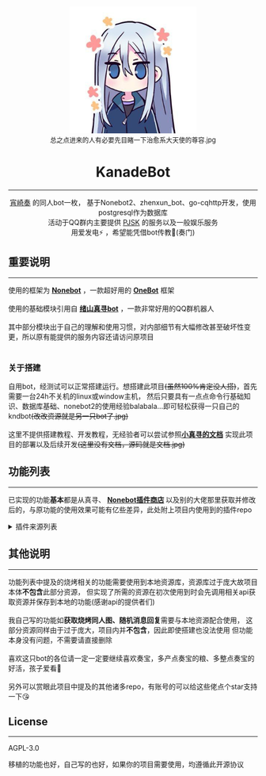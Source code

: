 <div align="center">
<img width="256px" src="logo.png" alt="奏様">
<br>
<font size=2>总之点进来的人有必要先目睹一下治愈系大天使的尊容.jpg</font>

# KanadeBot
***
[宵崎奏](https://zh.moegirl.org.cn/%E5%AE%B5%E5%B4%8E%E5%A5%8F) 的同人bot一枚，
基于Nonebot2、zhenxun_bot、go-cqhttp开发，使用postgresql作为数据库
<br>活动于QQ群内主要提供
[PJSK](https://mzh.moegirl.org.cn/%E4%B8%96%E7%95%8C%E8%AE%A1%E5%88%92_%E5%BD%A9%E8%89%B2%E8%88%9E%E5%8F%B0_feat._%E5%88%9D%E9%9F%B3%E6%9C%AA%E6%9D%A5)
的服务以及一般娱乐服务
<br>用爱发电⚡ ，希望能凭借bot传教🙏(奏门)
</div>

[//]: # (奏宝她真的是超可爱超可爱🥰🥰，简直是一款所有人的天使😘😘，不推奏宝的人可能会失去一些美好品格🥺🥺)
## 重要说明
***
使用的框架为 [**Nonebot**](https://github.com/nonebot/nonebot2) ，一款超好用的 [**OneBot**](https://onebot.dev/) 框架
<br><br>
使用的基础模块引用自 [**绪山真寻bot**](https://github.com/HibiKier/zhenxun_bot) ，一款非常好用的QQ群机器人
<br><br>
其中部分模块出于自己的理解和使用习惯，对内部细节有大幅修改甚至破坏性变更，所以原有能提供的服务内容还请访问原项目 
<br><br>

### 关于搭建
自用bot，经测试可以正常搭建运行。想搭建此项目<del>(虽然100%肯定没人搭)</del>，首先需要一台24h不关机的linux或window主机，
然后只要具有一点点命令行基础知识、数据库基础、nonebot2的使用经验balabala...即可轻松获得一只自己的kndbot<del>(改改资源就是另一只bot了.jpg)</del>
<br><br>
这里不提供搭建教程、开发教程，无经验者可以尝试参照[**小真寻的文档**](https://hibikier.github.io/zhenxun_bot/)
实现此项目的部署以及后续开发<del>(这里没有文档，源码就是文档.jpg)</del>

## 功能列表
***
已实现的功能**基本**都是从真寻、
<b>[Nonebot插件商店](https://v2.nonebot.dev/store) </b>
以及别的大佬那里获取并修改后的，与原功能的使用效果可能有亿些差异，此处附上项目内使用到的插件repo
<details>
<summary>插件来源列表</summary>

* 烧烤相关 — [Unibot](https://github.com/watagashi-uni/Unibot)
* 点歌 — [MeetWq](https://github.com/noneplugin/nonebot-plugin-simplemusic)
* logo制作 — [MeetWq](https://github.com/noneplugin/nonebot-plugin-logo)
* 头像表情包 — [MeetWq](https://github.com/noneplugin/nonebot-plugin-petpet)
* 表情包制作 — [MeetWq](https://github.com/noneplugin/nonebot-plugin-memes)
* 表情合成 — [MeetWq](https://github.com/noneplugin/nonebot-plugin-emojimix)
* VITS — [dpm12345](https://github.com/dpm12345/nonebot_plugin_tts_gal) / [Kanade-nya](https://github.com/Kanade-nya/PJSK-Vits-Uni)
* ChatGPT — [A-kirami](https://github.com/A-kirami/nonebot-plugin-chatgpt)
* 疯狂星期四 — [KafCoppelia](https://github.com/MinatoAquaCrews/nonebot_plugin_crazy_thursday)
* 今天吃什么 — [KafCoppelia](https://github.com/MinatoAquaCrews/nonebot_plugin_what2eat)
* 语句抽象化 — [CherryCherries](https://github.com/CherryCherries/nonebot-plugin-abstract)
* 60s读世界 — [bingganhe123](https://github.com/bingganhe123/60s-)
* epic免费游戏 — [monsterxcn](https://github.com/monsterxcn/nonebot_plugin_epicfree)
* 天气查询 — [kexue-z](https://github.com/kexue-z/nonebot-plugin-heweather)
* 摸鱼日历 — [A-kirami](https://github.com/A-kirami/nonebot-plugin-moyu)
* 其余未提及的可以在真寻本体及其插件库中寻找，包括但不限于<br>
  用户群组信息权限管理、插件功能图展示与开关管理、插件使用限制器<br>
  词库问答、刷屏禁言、功能调用统计等等...
</details>

## 其他说明
***
功能列表中提及的烧烤相关的功能需要使用到本地资源库，资源库过于庞大故项目本体<b>不包含</b>此部分资源，
但实现了所需的资源在初次使用到时会先调用相关api获取资源并保存到本地的功能(感谢api的提供者们)
<br><br>
我自己写的功能如<b>获取烧烤同人图、随机消息回复</b>需要与本地资源配合使用，
这部分资源同样由于过于庞大，项目内并<b>不包含</b>，因此即使搭建也没法使用
但功能本身没有问题，不需要请直接删除
<br><br>
喜欢这只bot的各位请一定一定要继续喜欢奏宝，多产点奏宝的粮、多整点奏宝的好活，孩子爱看🥰
<br><br>
另外可以赏眼此项目中提及的其他诸多repo，有账号的可以给这些佬点个star支持一下😘

## License
***
AGPL-3.0

移植的功能也好，自己写的也好，如果你的项目需要使用，均遵循此开源协议
